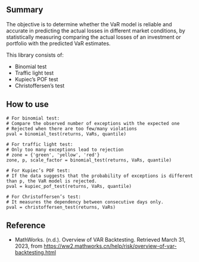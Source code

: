 ## Summary
The objective is to determine whether the VaR model is reliable and accurate in predicting the actual losses in different market conditions, by statistically measuring comparing the actual losses of an investment or portfolio with the predicted VaR estimates.

This library consists of:
- Binomial test
- Traffic light test
- Kupiec’s POF test
- Christoffersen’s test

## How to use
```
# For binomial test: 
# Compare the observed number of exceptions with the expected one
# Rejected when there are too few/many violations
pval = binomial_test(returns, VaRs, quantile)

# For traffic light test: 
# Only too many exceptions lead to rejection
# zone = {'green', 'yellow', 'red'}
zone, p, scale_factor = binomial_test(returns, VaRs, quantile)

# For Kupiec’s POF test: 
# If the data suggests that the probability of exceptions is different than p, the VaR model is rejected.
pval = kupiec_pof_test(returns, VaRs, quantile)

# For Christoffersen’s test: 
# It measures the dependency between consecutive days only.
pval = christoffersen_test(returns, VaRs)
```

## Reference
- MathWorks. (n.d.). Overview of VAR Backtesting. Retrieved March 31, 2023, from https://ww2.mathworks.cn/help/risk/overview-of-var-backtesting.html
